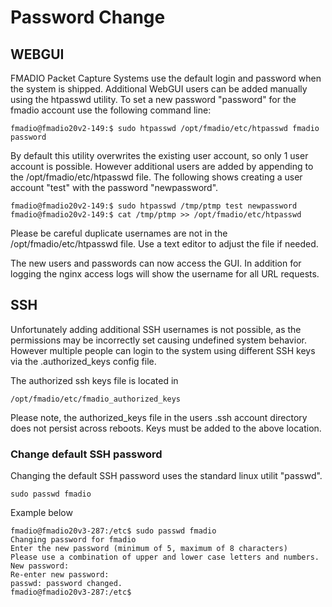 # Password Change

## WEBGUI

FMADIO Packet Capture Systems use the default login and password when the system is shipped. Additional WebGUI users can be added manually using the htpasswd utility. To set a new password "password" for the fmadio account use the following command line:

```text
fmadio@fmadio20v2-149:$ sudo htpasswd /opt/fmadio/etc/htpasswd fmadio password

```

By default this utility overwrites the existing user account, so only 1 user account is possible. However additional users are added by appending to the /opt/fmadio/etc/htpasswd file. The following shows creating a user account "test" with the password "newpassword".

```text
fmadio@fmadio20v2-149:$ sudo htpasswd /tmp/ptmp test newpassword 
fmadio@fmadio20v2-149:$ cat /tmp/ptmp >> /opt/fmadio/etc/htpasswd
```

Please be careful duplicate usernames are not in the /opt/fmadio/etc/htpasswd file. Use a text editor to adjust the file if needed.

The new users and passwords can now access the GUI. In addition for logging the nginx access logs will show the username for all URL requests.

## SSH

Unfortunately adding additional SSH usernames is not possible, as the permissions may be incorrectly set causing undefined system behavior. However multiple people can login to the system using different SSH keys via the .authorized\_keys config file.

The authorized ssh keys file is located in

```text
/opt/fmadio/etc/fmadio_authorized_keys

```

Please note, the authorized\_keys file in the users .ssh account directory does not persist across reboots. Keys must be added to the above location.

### Change default SSH password

Changing the default SSH password uses the  standard linux utilit "passwd". 

```text
sudo passwd fmadio
```

Example below

```text
fmadio@fmadio20v3-287:/etc$ sudo passwd fmadio
Changing password for fmadio
Enter the new password (minimum of 5, maximum of 8 characters)
Please use a combination of upper and lower case letters and numbers.
New password:
Re-enter new password:
passwd: password changed.
fmadio@fmadio20v3-287:/etc$

```



